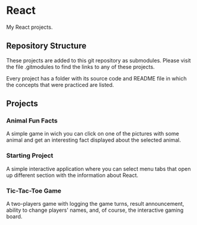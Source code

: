 # React

My React projects.

## Repository Structure

These projects are added to this git repository as submodules. Please visit the file .gitmodules to find the links to any of these projects.

Every project has a folder with its source code and README file in which the concepts that were practiced are listed.

## Projects

### Animal Fun Facts

A simple game in wich you can click on one of the pictures with some animal and get an interesting fact displayed about the selected animal.

### Starting Project

A simple interactive application where you can select menu tabs that open up different section with the information about React.

### Tic-Tac-Toe Game

A two-players game with logging the game turns, result announcement, ability to change players' names, and, of course, the interactive gaming board.

